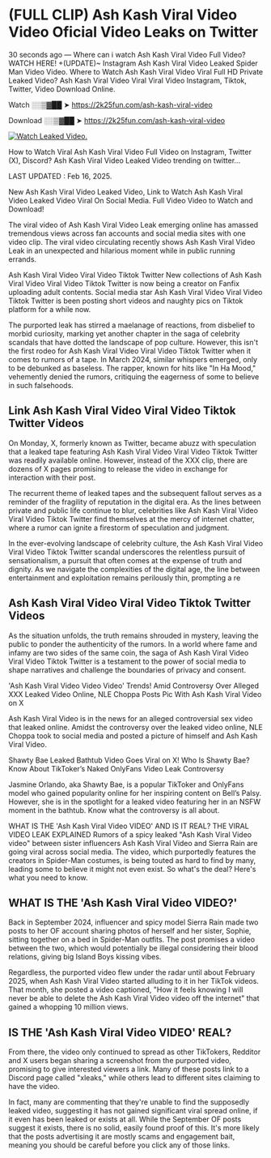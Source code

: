 # (FULL CLIP) Ash Kash Viral Video Video Oficial Video Leaks on Twitter

30 seconds ago — Where can i watch Ash Kash Viral Video Full Video? WATCH HERE! +(UPDATE)~ Instagram Ash Kash Viral Video Leaked Spider Man Video Video. Where to Watch Ash Kash Viral Video Viral Full HD Private Leaked Video? Ash Kash Viral Video Viral Viral Video Instagram, Tiktok, Twitter, Video Download Online.

Watch ░░▒▓██ ➤ https://2k25fun.com/ash-kash-viral-video

Download ░░▒▓██ ➤ https://2k25fun.com/ash-kash-viral-video

[![Watch Leaked Video.](https://miro.medium.com/v2/resize:fit:828/format:webp/1*cilzJN44JGOrTw9NJCrNHA.gif "Watch Leaked Video")](https://2k25fun.com/ash-kash-viral-video)

How to Watch Viral Ash Kash Viral Video Full Video on Instagram, Twitter (X), Discord? Ash Kash Viral Video Leaked Video trending on twitter...

LAST UPDATED : Feb 16, 2025.

New Ash Kash Viral Video Leaked Video, Link to Watch Ash Kash Viral Video Leaked Video Viral On Social Media. Full Video Video to Watch and Download!

The viral video of Ash Kash Viral Video Leak emerging online has amassed tremendous views across fan accounts and social media sites with one video clip. The viral video circulating recently shows Ash Kash Viral Video Leak in an unexpected and hilarious moment while in public running errands.

Ash Kash Viral Video Viral Video Tiktok Twitter New collections of Ash Kash Viral Video Viral Video Tiktok Twitter is now being a creator on Fanfix uploading adult contents. Social media star Ash Kash Viral Video Viral Video Tiktok Twitter is been posting short videos and naughty pics on Tiktok platform for a while now.

The purported leak has stirred a maelanage of reactions, from disbelief to morbid curiosity, marking yet another chapter in the saga of celebrity scandals that have dotted the landscape of pop culture. However, this isn't the first rodeo for Ash Kash Viral Video Viral Video Tiktok Twitter when it comes to rumors of a tape. In March 2024, similar whispers emerged, only to be debunked as baseless. The rapper, known for hits like "In Ha Mood," vehemently denied the rumors, critiquing the eagerness of some to believe in such falsehoods.

## Link Ash Kash Viral Video Viral Video Tiktok Twitter Videos

On Monday, X, formerly known as Twitter, became abuzz with speculation that a leaked tape featuring Ash Kash Viral Video Viral Video Tiktok Twitter was readily available online. However, instead of the XXX clip, there are dozens of X pages promising to release the video in exchange for interaction with their post.

The recurrent theme of leaked tapes and the subsequent fallout serves as a reminder of the fragility of reputation in the digital era. As the lines between private and public life continue to blur, celebrities like Ash Kash Viral Video Viral Video Tiktok Twitter find themselves at the mercy of internet chatter, where a rumor can ignite a firestorm of speculation and judgment.

In the ever-evolving landscape of celebrity culture, the Ash Kash Viral Video Viral Video Tiktok Twitter scandal underscores the relentless pursuit of sensationalism, a pursuit that often comes at the expense of truth and dignity. As we navigate the complexities of the digital age, the line between entertainment and exploitation remains perilously thin, prompting a re

##  Ash Kash Viral Video Viral Video Tiktok Twitter Videos

As the situation unfolds, the truth remains shrouded in mystery, leaving the public to ponder the authenticity of the rumors. In a world where fame and infamy are two sides of the same coin, the saga of Ash Kash Viral Video Viral Video Tiktok Twitter is a testament to the power of social media to shape narratives and challenge the boundaries of privacy and consent.

'Ash Kash Viral Video Video Video' Trends! Amid Controversy Over Alleged XXX Leaked Video Online, NLE Choppa Posts Pic With Ash Kash Viral Video on X

Ash Kash Viral Video is in the news for an alleged controversial sex video that leaked online. Amidst the controversy over the leaked video online, NLE Choppa took to social media and posted a picture of himself and Ash Kash Viral Video.

Shawty Bae Leaked Bathtub Video Goes Viral on X! Who Is Shawty Bae? Know About TikToker’s Naked OnlyFans Video Leak Controversy

Jasmine Orlando, aka Shawty Bae, is a popular TikToker and OnlyFans model who gained popularity online for her inspiring content on Bell’s Palsy. However, she is in the spotlight for a leaked video featuring her in an NSFW moment in the bathtub. Know what the controversy is all about.

WHAT IS THE 'Ash Kash Viral Video VIDEO' AND IS IT REAL? THE VIRAL VIDEO LEAK EXPLAINED Rumors of a spicy leaked "Ash Kash Viral Video video" between sister influencers Ash Kash Viral Video and Sierra Rain are going viral across social media. The video, which purportedly features the creators in Spider-Man costumes, is being touted as hard to find by many, leading some to believe it might not even exist. So what's the deal? Here's what you need to know.

## WHAT IS THE 'Ash Kash Viral Video VIDEO?'

Back in September 2024, influencer and spicy model Sierra Rain made two posts to her OF account sharing photos of herself and her sister, Sophie, sitting together on a bed in Spider-Man outfits. The post promises a video between the two, which would potentially be illegal considering their blood relations, giving big Island Boys kissing vibes.

Regardless, the purported video flew under the radar until about February 2025, when Ash Kash Viral Video started alluding to it in her TikTok videos. That month, she posted a video captioned, "How it feels knowing I will never be able to delete the Ash Kash Viral Video video off the internet" that gained a whopping 10 million views.

## IS THE 'Ash Kash Viral Video VIDEO' REAL?

From there, the video only continued to spread as other TikTokers, Redditor and X users began sharing a screenshot from the purported video, promising to give interested viewers a link. Many of these posts link to a Discord page called "xleaks," while others lead to different sites claiming to have the video.

In fact, many are commenting that they're unable to find the supposedly leaked video, suggesting it has not gained significant viral spread online, if it even has been leaked or exists at all. While the September OF posts suggest it exists, there is no solid, easily found proof of this. It's more likely that the posts advertising it are mostly scams and engagement bait, meaning you should be careful before you click any of those links.